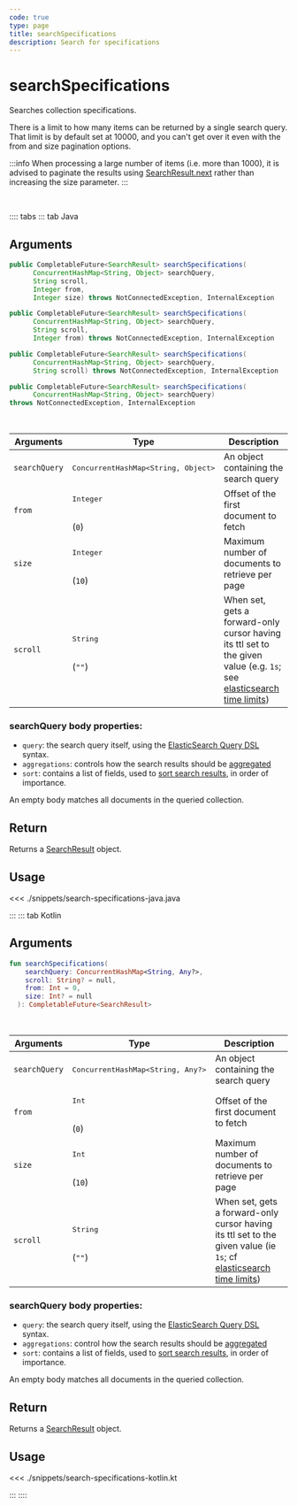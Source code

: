 ```yaml
---
code: true
type: page
title: searchSpecifications
description: Search for specifications
---
```


# searchSpecifications


Searches collection specifications.

There is a limit to how many items can be returned by a single search query.
That limit is by default set at 10000, and you can't get over it even with the from and size pagination options.

:::info
When processing a large number of items (i.e. more than 1000), it is advised to paginate the results using [SearchResult.next](/sdk/java/3/core-classes/search-result/next) rather than increasing the size parameter.
:::

<br/>

:::: tabs
::: tab Java

## Arguments

```java
public CompletableFuture<SearchResult> searchSpecifications(
      ConcurrentHashMap<String, Object> searchQuery,
      String scroll,
      Integer from,
      Integer size) throws NotConnectedException, InternalException

public CompletableFuture<SearchResult> searchSpecifications(
      ConcurrentHashMap<String, Object> searchQuery,
      String scroll,
      Integer from) throws NotConnectedException, InternalException

public CompletableFuture<SearchResult> searchSpecifications(
      ConcurrentHashMap<String, Object> searchQuery,
      String scroll) throws NotConnectedException, InternalException

public CompletableFuture<SearchResult> searchSpecifications(
      ConcurrentHashMap<String, Object> searchQuery)
throws NotConnectedException, InternalException
```

<br/>

| Arguments | Type              | Description                           |
| --------- | ----------------- | ------------------------------------- |
| `searchQuery`    | <pre>ConcurrentHashMap<String, Object></pre> | An object containing the search query |
| `from`     | <pre>Integer</pre><br/>(`0`)    | Offset of the first document to fetch                                                                                                                                                                             |
| `size`     | <pre>Integer</pre><br/>(`10`)   | Maximum number of documents to retrieve per page                                                                                                                                                                  |
| `scroll`   | <pre>String</pre><br/>(`""`)    | When set, gets a forward-only cursor having its ttl set to the given value (e.g. `1s`; see [elasticsearch time limits](https://www.elastic.co/guide/en/elasticsearch/reference/7.5/common-options.html#time-units)) |

### searchQuery body properties:

- `query`: the search query itself, using the [ElasticSearch Query DSL](https://www.elastic.co/guide/en/elasticsearch/reference/7.5/query-dsl.html) syntax.
- `aggregations`: controls how the search results should be [aggregated](https://www.elastic.co/guide/en/elasticsearch/reference/7.5/search-aggregations.html)
- `sort`: contains a list of fields, used to [sort search results](https://www.elastic.co/guide/en/elasticsearch/reference/7.5/search-request-sort.html), in order of importance.

An empty body matches all documents in the queried collection.

## Return

Returns a [SearchResult](/sdk/jvm/1/core-classes/search-result) object.

## Usage

<<< ./snippets/search-specifications-java.java

:::
::: tab Kotlin

## Arguments

```kotlin
fun searchSpecifications(
    searchQuery: ConcurrentHashMap<String, Any?>,
    scroll: String? = null,
    from: Int = 0,
    size: Int? = null
  ): CompletableFuture<SearchResult>
```

<br/>

| Arguments | Type              | Description                           |
| --------- | ----------------- | ------------------------------------- |
| `searchQuery`    | <pre>ConcurrentHashMap<String, Any?></pre> | An object containing the search query |
| `from`     | <pre>Int</pre><br/>(`0`)    | Offset of the first document to fetch                                                                                                                                                                             |
| `size`     | <pre>Int</pre><br/>(`10`)   | Maximum number of documents to retrieve per page                                                                                                                                                                  |
| `scroll`   | <pre>String</pre><br/>(`""`)    | When set, gets a forward-only cursor having its ttl set to the given value (ie `1s`; cf [elasticsearch time limits](https://www.elastic.co/guide/en/elasticsearch/reference/7.5/common-options.html#time-units)) |

### searchQuery body properties:

- `query`: the search query itself, using the [ElasticSearch Query DSL](https://www.elastic.co/guide/en/elasticsearch/reference/7.5/query-dsl.html) syntax.
- `aggregations`: control how the search results should be [aggregated](https://www.elastic.co/guide/en/elasticsearch/reference/7.5/search-aggregations.html)
- `sort`: contains a list of fields, used to [sort search results](https://www.elastic.co/guide/en/elasticsearch/reference/7.5/search-request-sort.html), in order of importance.

An empty body matches all documents in the queried collection.

## Return

Returns a [SearchResult](/sdk/jvm/1/core-classes/search-result) object.

## Usage

<<< ./snippets/search-specifications-kotlin.kt

:::
::::

